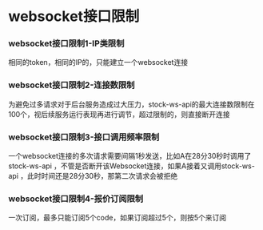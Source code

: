 # websocket接口限制

### websocket接口限制1-IP类限制
相同的token，相同的IP的，只能建立一个websocket连接

### websocket接口限制2-连接数限制
为避免过多请求对于后台服务造成过大压力，stock-ws-api的最大连接数限制在100个，视后续服务运行表现再进行调节，超过限制的，则直接断开连接

### websocket接口限制3-接口调用频率限制
一个websocket连接的多次请求需要间隔1秒发送，比如A在28分30秒时调用了stock-ws-api ，不管是否断开该Websocket连接，如果A接着又调用stock-ws-api ，此时时间还是28分30秒，那第二次请求会被拒绝

### websocket接口限制4-报价订阅限制
一次订阅，最多只能订阅5个code，如果订阅超过5个，则按5个来订阅